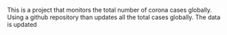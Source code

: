 This is a project that monitors the total number of corona cases globally.
Using a github repository than updates all the total cases globally.
The data is updated
